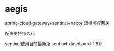 # aegis
spring-cloud-gateway+sentinel+nacos 流控鉴权网关

配置支持持久化

sentinel使用目前最新版 sentinel-dashboard-1.8.0 
